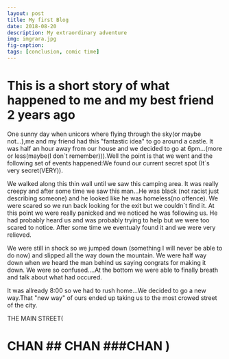 ```yaml
---
layout: post
title: My first Blog
date: 2018-08-20
description: My extraordinary adventure
img: imgrara.jpg
fig-caption: 
tags: [conclusion, comic time]
---
```


# This is a short story of what happened to me and my best friend 2 years ago

One sunny day when unicors where flying through the sky(or maybe not...),me and my friend had this "fantastic idea" to go around a castle. It was half an hour away from our house and we decided to go at 6pm...(more or less(maybe(I don´t remember))).Well the point is that we went and the following set of events happened:We found our current secret spot (It´s very secret(VERY)).

We walked along this thin wall until we saw this camping area. It was really creepy and after some time we saw this man...He was black (not racist just describing someone) and he looked like he was homeless(no offence). We were scared so we run back looking for the exit but we couldn´t find it. At this point we were really panicked and we noticed he was following us. He had probably heard us and was probably trying to help but we were too scared to notice. After some time we eventualy found it and we were very relieved.

We were still in shock so we jumped down (something I will never be able to do now) and slipped all the way down the mountain. We were half way down when we heard the man behind us saying congrats for making it down. We were so confused....At the bottom we were able to finally  breath and talk about what had occured.

It was allready 8:00 so we had to rush home...We decided to go a new way.That "new way" of ours ended up taking us to the most crowed street of the city.

THE MAIN STREET(
 # CHAN  ## CHAN ###CHAN  )

